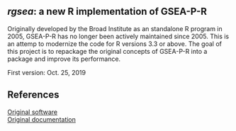 ## *rgsea*: a new R implementation of GSEA-P-R

Originally developed by the Broad Institute as an standalone R program in 2005, GSEA-P-R has no longer been actively maintained since 2005. This is an attemp to modernize the code for R versions 3.3 or above. The goal of this project is to repackage the original concepts of GSEA-P-R into a package and improve its performance.

First version: Oct. 25, 2019

## References
[Original software](http://software.broadinstitute.org/gsea/msigdb/download_file.jsp?filePath=/resources/software/GSEA-P-R.1.0.zip)<br>
[Original documentation]( http://software.broadinstitute.org/cancer/software/gsea/wiki/index.php/R-GSEA_Readme)